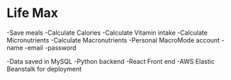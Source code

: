 # Life Max

-Save meals
  -Calculate Calories
  -Calculate Vitamin intake
  -Calculate Micronutrients
  -Calculate Macronutrients
-Personal MacroMode account 
  -name
  -email
  -password
  
-Data saved in MySQL
-Python backend
-React Front end 
-AWS Elastic Beanstalk for deployment 

